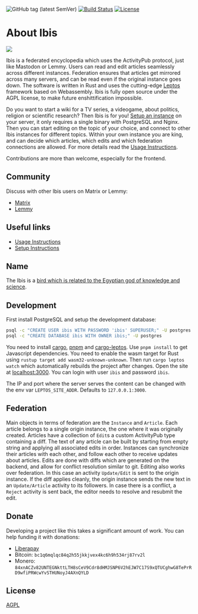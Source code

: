 
![GitHub tag (latest SemVer)](https://img.shields.io/github/tag/Nutomic/ibis.svg)
[![Build Status](https://woodpecker.join-lemmy.org/api/badges/Nutomic/ibis/status.svg)](https://woodpecker.join-lemmy.org/Nutomic/ibis)
[![License](https://img.shields.io/github/license/Nutomic/ibis.svg)](LICENSE)

About Ibis
===

![](assets/logo.png)

Ibis is a federated encyclopedia which uses the ActivityPub protocol, just like Mastodon or Lemmy. Users can read and edit articles seamlessly across different instances. Federation ensures that articles get mirrored across many servers, and
can be read even if the original instance goes down. The software is written in Rust and uses the cutting-edge [Leptos](https://leptos.dev/) framework based on Webassembly. Ibis is fully open source under the AGPL license, to make future enshittification impossible.

Do you want to start a wiki for a TV series, a videogame, about politics, religion or scientific research? Then Ibis is for you! [Setup an instance](https://ibis.wiki/article/Setup_Instructions@ibis.wiki) on your server, it only requires a single binary with PostgreSQL and Nginx. Then you can start editing on the topic of your choice, and connect to other Ibis instances for different topics. Within your own instance you are king, and can decide which articles, which edits and which federation connections are allowed. For more details read the [Usage Instructions](https://ibis.wiki/article/Usage_Instructions@ibis.wiki).

Contributions are more than welcome, especially for the frontend.

## Community

Discuss with other Ibis users on Matrix or Lemmy:

- [Matrix](https://matrix.to/#/#ibis:matrix.org)
- [Lemmy](https://lemmy.ml/c/ibis)

## Useful links

- [Usage Instructions](https://ibis.wiki/article/Usage_Instructions)
- [Setup Instructions](https://ibis.wiki/article/Setup_Instructions)

## Name

The Ibis is a [bird which is related to the Egyptian god of knowledge and science](https://en.wikipedia.org/wiki/African_sacred_ibis#In_myth_and_legend).

## Development

First install PostgreSQL and setup the development database:
```sh
psql -c "CREATE USER ibis WITH PASSWORD 'ibis' SUPERUSER;" -U postgres
psql -c "CREATE DATABASE ibis WITH OWNER ibis;" -U postgres
```

You need to install [cargo](https://rustup.rs/), [pnpm](https://pnpm.io/) and [cargo-leptos](https://github.com/leptos-rs/cargo-leptos). Use `pnpm install` to get Javascript dependencies. You need to enable the wasm target for Rust using `rustup target add wasm32-unknown-unknown`. Then run `cargo leptos watch` which automatically rebuilds the project after changes. Open the site at [localhost:3000](http://localhost:3000/). You can login with user `ibis` and password `ibis`.

The IP and port where the server serves the content can be changed with the env var `LEPTOS_SITE_ADDR`. Defaults to `127.0.0.1:3000`.

## Federation

Main objects in terms of federation are the `Instance` and `Article`. Each article belongs to a single origin instance, the one where it was originally created. Articles have a collection of `Edit`s a custom ActivityPub type containing a diff. The text of any article can be built by starting from empty string and applying all associated edits in order. Instances can synchronize their articles with each other, and follow each other to receive updates about articles. Edits are done with diffs which are generated on the backend, and allow for conflict resolution similar to git. Editing also works over federation. In this case an activity `Update/Edit` is sent to the origin instance. If the diff applies cleanly, the origin instance sends the new text in an `Update/Article` activity to its followers. In case there is a conflict, a `Reject` activity is sent back, the editor needs to resolve and resubmit the edit.

## Donate

Developing a project like this takes a significant amount of work. You can help funding it with donations:

- [Liberapay](https://liberapay.com/Ibis/)
- Bitcoin: `bc1q6mqlqc84q2h55jkkjvex4kc6h9h534rj87rv2l`
- Monero: `84xnACZv82UNTEGNkttLTH8sCeV9Cdr8dHMJSNP6V2hEJW7C17S9xQTUCghwG8TePrRD9wfiPRWcwYvSTHUNoyJ4AXnQYLD`

## License

[AGPL](LICENSE)
